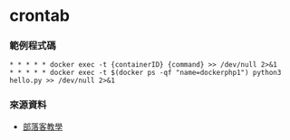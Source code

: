 # crontab

### 範例程式碼

```text
* * * * * docker exec -t {containerID} {command} >> /dev/null 2>&1
* * * * * docker exec -t $(docker ps -qf "name=dockerphp1") python3 hello.py >> /dev/null 2>&1
```

### 來源資料

* [部落客教學](https://blog.longwin.com.tw/2020/07/docker-crontab-how-to-set-2020/)

